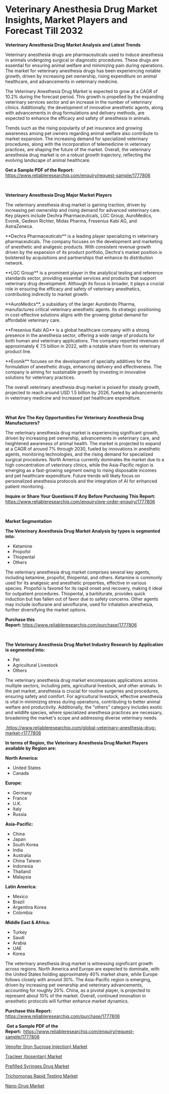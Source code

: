 <p><h1>Veterinary Anesthesia Drug Market Insights, Market Players and Forecast Till 2032</h1></p><p><strong>Veterinary Anesthesia Drug Market Analysis and Latest Trends</strong></p>
<p><p>Veterinary anesthesia drugs are pharmaceuticals used to induce anesthesia in animals undergoing surgical or diagnostic procedures. These drugs are essential for ensuring animal welfare and minimizing pain during operations. The market for veterinary anesthesia drugs has been experiencing notable growth, driven by increasing pet ownership, rising expenditure on animal healthcare, and advancements in veterinary medicine.</p><p>The Veterinary Anesthesia Drug Market is expected to grow at a CAGR of 10.2% during the forecast period. This growth is propelled by the expanding veterinary services sector and an increase in the number of veterinary clinics. Additionally, the development of innovative anesthetic agents, along with advancements in drug formulations and delivery methods, are expected to enhance the efficacy and safety of anesthesia in animals.</p><p>Trends such as the rising popularity of pet insurance and growing awareness among pet owners regarding animal welfare also contribute to market expansion. The increasing demand for specialized veterinary procedures, along with the incorporation of telemedicine in veterinary practices, are shaping the future of the market. Overall, the veterinary anesthesia drug market is on a robust growth trajectory, reflecting the evolving landscape of animal healthcare.</p></p>
<p><strong>Get a Sample PDF of the Report:&nbsp;</strong> <a href="https://www.reliableresearchiq.com/enquiry/request-sample/1777806?utm_campaign=99&utm_medium=2&utm_source=Github&utm_content=ia&utm_term=09032025&utm_id=veterinary-anesthesia-drug">https://www.reliableresearchiq.com/enquiry/request-sample/1777806</a></p>
<p>&nbsp;</p>
<p><strong>Veterinary Anesthesia Drug Major Market Players</strong></p>
<p><p>The veterinary anesthesia drug market is gaining traction, driven by increasing pet ownership and rising demand for advanced veterinary care. Key players include Dechra Pharmaceuticals, LGC Group, AuroMedics, Evonik, Gedeon Richter, Midas Pharma, Fresenius Kabi AG, and AstraZeneca.</p><p>**Dechra Pharmaceuticals** is a leading player specializing in veterinary pharmaceuticals. The company focuses on the development and marketing of anesthetic and analgesic products. With consistent revenue growth driven by the expansion of its product portfolio, Dechra's market position is bolstered by acquisitions and partnerships that enhance its distribution network.</p><p>**LGC Group** is a prominent player in the analytical testing and reference standards sector, providing essential services and products that support veterinary drug development. Although its focus is broader, it plays a crucial role in ensuring the efficacy and safety of veterinary anesthetics, contributing indirectly to market growth.</p><p>**AuroMedics**, a subsidiary of the larger Aurobindo Pharma, manufactures critical veterinary anesthetic agents. Its strategic positioning in cost-effective solutions aligns with the growing global demand for affordable veterinary care.</p><p>**Fresenius Kabi AG** is a global healthcare company with a strong presence in the anesthesia sector, offering a wide range of products for both human and veterinary applications. The company reported revenues of approximately € 7.5 billion in 2022, with a notable share from its veterinary product line.</p><p>**Evonik** focuses on the development of specialty additives for the formulation of anesthetic drugs, enhancing delivery and effectiveness. The company is aiming for sustainable growth by investing in innovative solutions for veterinary practices.</p><p>The overall veterinary anesthesia drug market is poised for steady growth, projected to reach around USD 1.5 billion by 2026, fueled by advancements in veterinary medicine and increased pet healthcare expenditure.</p></p>
<p>&nbsp;</p>
<p><strong>What Are The Key Opportunities For Veterinary Anesthesia Drug Manufacturers?</strong></p>
<p><p>The veterinary anesthesia drug market is experiencing significant growth, driven by increasing pet ownership, advancements in veterinary care, and heightened awareness of animal health. The market is projected to expand at a CAGR of around 7% through 2030, fueled by innovations in anesthetic agents, monitoring technologies, and the rising demand for specialized surgical procedures. North America currently dominates the market due to a high concentration of veterinary clinics, while the Asia-Pacific region is emerging as a fast-growing segment owing to rising disposable incomes and pet healthcare expenditure. Future trends will likely focus on personalized anesthesia protocols and the integration of AI for enhanced patient monitoring.</p></p>
<p><strong>Inquire or Share Your Questions If Any Before Purchasing This Report:</strong> <a href="https://www.reliableresearchiq.com/enquiry/pre-order-enquiry/1777806?utm_campaign=99&utm_medium=2&utm_source=Github&utm_content=ia&utm_term=09032025&utm_id=veterinary-anesthesia-drug">https://www.reliableresearchiq.com/enquiry/pre-order-enquiry/1777806</a></p>
<p>&nbsp;</p>
<p><strong>Market Segmentation</strong></p>
<p><strong>The Veterinary Anesthesia Drug Market Analysis by types is segmented into:</strong></p>
<p><ul><li>Ketamine</li><li>Propofol</li><li>Thiopental</li><li>Others</li></ul></p>
<p><p>The veterinary anesthesia drug market comprises several key agents, including ketamine, propofol, thiopental, and others. Ketamine is commonly used for its analgesic and anesthetic properties, effective in various species. Propofol is favored for its rapid onset and recovery, making it ideal for outpatient procedures. Thiopental, a barbiturate, provides quick induction but has fallen out of favor due to safety concerns. Other agents may include isoflurane and sevoflurane, used for inhalation anesthesia, further diversifying the market options.</p></p>
<p><strong>Purchase this Report:&nbsp;</strong><a href="https://www.reliableresearchiq.com/purchase/1777806?utm_campaign=99&utm_medium=2&utm_source=Github&utm_content=ia&utm_term=09032025&utm_id=veterinary-anesthesia-drug">https://www.reliableresearchiq.com/purchase/1777806</a></p>
<p>&nbsp;</p>
<p><strong>The Veterinary Anesthesia Drug Market Industry Research by Application is segmented into:</strong></p>
<p><ul><li>Pet</li><li>Agricultural Livestock</li><li>Others</li></ul></p>
<p><p>The veterinary anesthesia drug market encompasses applications across multiple sectors, including pets, agricultural livestock, and other animals. In the pet market, anesthesia is crucial for routine surgeries and procedures, ensuring safety and comfort. For agricultural livestock, effective anesthesia is vital in minimizing stress during operations, contributing to better animal welfare and productivity. Additionally, the "others" category includes exotic and wildlife species, where specialized anesthesia practices are necessary, broadening the market's scope and addressing diverse veterinary needs.</p></p>
<p><a href="https://www.reliableresearchiq.com/global-veterinary-anesthesia-drug-market-r1777806?utm_campaign=99&utm_medium=2&utm_source=Github&utm_content=ia&utm_term=09032025&utm_id=veterinary-anesthesia-drug">&nbsp;https://www.reliableresearchiq.com/global-veterinary-anesthesia-drug-market-r1777806</a></p>
<p><strong>In terms of Region, the Veterinary Anesthesia Drug Market Players available by Region are:</strong></p>
<p>
    <p> <strong> North America: </strong>
        <ul>
            <li>United States</li>
            <li>Canada</li>
        </ul>
        </p> 
    <p> <strong> Europe: </strong>
        <ul>
            <li>Germany</li>
            <li>France</li>
            <li>U.K.</li>
            <li>Italy</li>
            <li>Russia</li>
        </ul>
        </p> 
    <p> <strong> Asia-Pacific: </strong>
        <ul>
            <li>China</li>
            <li>Japan</li>
            <li>South Korea</li>
            <li>India</li>
            <li>Australia</li>
            <li>China Taiwan</li>
            <li>Indonesia</li>
            <li>Thailand</li>
            <li>Malaysia</li>
        </ul>
        </p> 
    <p> <strong> Latin America: </strong>
        <ul>
            <li>Mexico</li>
            <li>Brazil</li>
            <li>Argentina Korea</li>
            <li>Colombia</li>
        </ul>
        </p> 
    <p> <strong> Middle East & Africa: </strong>
        <ul>
            <li>Turkey</li>
            <li>Saudi</li>
            <li>Arabia</li>
            <li>UAE</li>
            <li>Korea</li>
        </ul>
    </p>
    </p>
<p><p>The veterinary anesthesia drug market is witnessing significant growth across regions. North America and Europe are expected to dominate, with the United States holding approximately 40% market share, while Europe follows closely with around 30%. The Asia-Pacific region is emerging, driven by increasing pet ownership and veterinary advancements, accounting for roughly 20%. China, as a pivotal player, is projected to represent about 10% of the market. Overall, continued innovation in anesthetic protocols will further enhance market dynamics.</p></p>
<p><strong>Purchase this Report: </strong><a href="https://www.reliableresearchiq.com/purchase/1777806?utm_campaign=99&utm_medium=2&utm_source=Github&utm_content=ia&utm_term=09032025&utm_id=veterinary-anesthesia-drug">https://www.reliableresearchiq.com/purchase/1777806</a></p>
<p>&nbsp;<strong>Get a Sample PDF of the Report:&nbsp;&nbsp;</strong><a href="https://www.reliableresearchiq.com/enquiry/request-sample/1777806?utm_campaign=99&utm_medium=2&utm_source=Github&utm_content=ia&utm_term=09032025&utm_id=veterinary-anesthesia-drug">https://www.reliableresearchiq.com/enquiry/request-sample/1777806</a></p>
<p><strong></strong></p>
<p><p><a href="https://github.com/botocniveda/Market-Research-Report-List-1/blob/main/venofer-iron-sucrose-injection-market.md?utm_campaign=99&utm_medium=2&utm_source=Github&utm_content=ia&utm_term=09032025&utm_id=veterinary-anesthesia-drug">Venofer (Iron Sucrose Injection) Market</a></p><p><a href="https://github.com/kuciakkukalo/Market-Research-Report-List-1/blob/main/tracleer-bosentan-market.md?utm_campaign=99&utm_medium=2&utm_source=Github&utm_content=ia&utm_term=09032025&utm_id=veterinary-anesthesia-drug">Tracleer (bosentan) Market</a></p><p><a href="https://github.com/obajimlaweh59/Market-Research-Report-List-1/blob/main/prefilled-syringes-drug-market.md?utm_campaign=99&utm_medium=2&utm_source=Github&utm_content=ia&utm_term=09032025&utm_id=veterinary-anesthesia-drug">Prefilled Syringes Drug Market</a></p><p><a href="https://github.com/muoioconzej8/Market-Research-Report-List-1/blob/main/trichomonas-rapid-testing-market.md?utm_campaign=99&utm_medium=2&utm_source=Github&utm_content=ia&utm_term=09032025&utm_id=veterinary-anesthesia-drug">Trichomonas Rapid Testing Market</a></p><p><a href="https://github.com/cordaysamaya/Market-Research-Report-List-1/blob/main/nano-drug-market.md?utm_campaign=99&utm_medium=2&utm_source=Github&utm_content=ia&utm_term=09032025&utm_id=veterinary-anesthesia-drug">Nano-Drug Market</a></p></p>